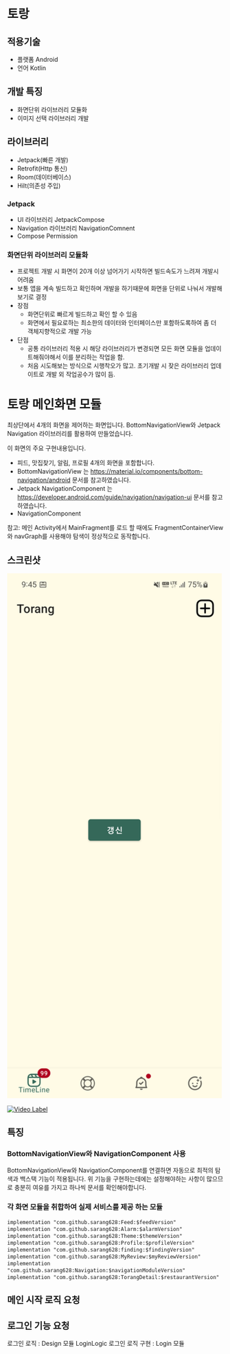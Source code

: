 # 토랑

## 적용기술
- 플랫폼 Android<br>
- 언어 Kotlin<br>

## 개발 특징
- 화면단위 라이브러리 모듈화
- 이미지 선택 라이브러리 개발

## 라이브러리
- Jetpack(빠른 개발)
- Retrofit(Http 통신)
- Room(데이터베이스)
- Hilt(의존성 주입)

### Jetpack
- UI 라이브러리 JetpackCompose
- Navigation 라이브러리 NavigationComnent
- Compose Permission

### 화면단위 라이브러리 모듈화
- 프로젝트 개발 시 화면이 20개 이상 넘어가기 시작하면 빌드속도가 느려져 개발시 어려움
- 보통 앱을 계속 빌드하고 확인하며 개발을 하기때문에 화면을 단위로 나눠서 개발해보기로 결정
- 장점
  - 화면단위로 빠르게 빌드하고 확인 할 수 있음
  - 화면에서 필요로하는 최소한의 데이터와 인터페이스만 포함하도록하여 좀 더 객체지향적으로 개발 가능
- 단점
  - 공통 라이브러리 적용 시 해당 라이브러리가 변경되면 모든 화면 모듈을 업데이트해줘야해서 이를 분리하는 작업을 함.
  - 처음 시도해보는 방식으로 시행착오가 많고. 초기개발 시 잦은 라이브러리 업데이트로 개발 외 작업공수가 많이 듬.


# 토랑 메인화면 모듈
최상단에서 4개의 화면을 제어하는 화면입니다. BottomNavigationView와 Jetpack Navigation
라이브러리를 활용하여 만들었습니다.

이 화면의 주요 구현내용입니다.
 * 피드, 맛집찾기, 알림, 프로필 4개의 화면을 포함합니다.
 * BottomNavigationView 는 https://material.io/components/bottom-navigation/android 문서를 참고하였습니다.
 * Jetpack NavigationComponent 는 https://developer.android.com/guide/navigation/navigation-ui 문서를 참고하였습니다.
 * NavigationComponent

참고: 메인 Activity에서 MainFragment를 로드 할 때에도 FragmentContainerView와 navGraph를 사용해야
탐색이 정상적으로 동작합니다.

## 스크린샷
<img src="screenshots/Screenshot_20220809_094527.png" width="500px"/>

[![Video Label](https://i9.ytimg.com/vi/la73aBBfSik/mq2.jpg?sqp=CPT8xpcG&rs=AOn4CLDFKFPsgwJYXTxN7d3ewBDgfu8DTQ)](https://youtu.be/la73aBBfSik)

## 특징

### BottomNavigationView와 NavigationComponent 사용
BottomNavigationView와 NavigationComponent를 연결하면 자동으로 최적의 탐색과 백스택 기능이 적용됩니다.
위 기능을 구현하는데에는 설정해야하는 사항이 많으므로 충분히 여유를 가지고 하나씩 문서를 확인해야합니다.

### 각 화면 모듈을 취합하여 실제 서비스를 제공 하는 모듈
```
implementation "com.github.sarang628:Feed:$feedVersion"
implementation "com.github.sarang628:Alarm:$alarmVersion"
implementation "com.github.sarang628:Theme:$themeVersion"
implementation "com.github.sarang628:Profile:$profileVersion"
implementation "com.github.sarang628:finding:$findingVersion"
implementation "com.github.sarang628:MyReview:$myReviewVersion"
implementation "com.github.sarang628:Navigation:$navigationModuleVersion"
implementation "com.github.sarang628:TorangDetail:$restaurantVersion"
```

## 메인 시작 로직 요청


## 로그인 기능 요청
로그인 로직 : Design 모듈 LoginLogic
로그인 로직 구현 : Login 모듈
